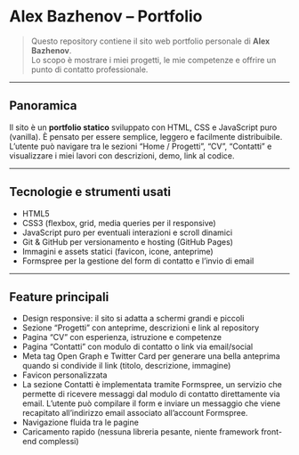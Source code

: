 # Alex Bazhenov – Portfolio

> Questo repository contiene il sito web portfolio personale di **Alex Bazhenov**.  
> Lo scopo è mostrare i miei progetti, le mie competenze e offrire un punto di contatto professionale.

---

## Panoramica

Il sito è un **portfolio statico** sviluppato con HTML, CSS e JavaScript puro (vanilla). È pensato per essere semplice, leggero e facilmente distribuibile.  
L’utente può navigare tra le sezioni “Home / Progetti”, “CV”, “Contatti” e visualizzare i miei lavori con descrizioni, demo, link al codice.

---

## Tecnologie e strumenti usati

- HTML5  
- CSS3 (flexbox, grid, media queries per il responsive)  
- JavaScript puro per eventuali interazioni e scroll dinamici  
- Git & GitHub per versionamento e hosting (GitHub Pages)  
- Immagini e assets statici (favicon, icone, anteprime)
- Formspree per la gestione del form di contatto e l’invio di email

---

## Feature principali

- Design responsive: il sito si adatta a schermi grandi e piccoli  
- Sezione “Progetti” con anteprime, descrizioni e link al repository  
- Pagina “CV” con esperienza, istruzione e competenze  
- Pagina “Contatti” con modulo di contatto o link via email/social  
- Meta tag Open Graph e Twitter Card per generare una bella anteprima quando si condivide il link (titolo, descrizione, immagine)  
- Favicon personalizzata
- La sezione Contatti è implementata tramite Formspree, un servizio che permette di ricevere messaggi dal modulo di contatto direttamente via email. L’utente può compilare il form e inviare un messaggio che viene recapitato all’indirizzo email associato all’account Formspree.
- Navigazione fluida tra le pagine  
- Caricamento rapido (nessuna libreria pesante, niente framework front-end complessi)

